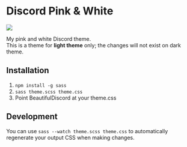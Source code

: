 # Discord Pink & White

[![](https://img.shields.io/badge/Licence-CC_BY--SA_4.0-FF6B81.svg)](http://creativecommons.org/licenses/by-sa/4.0/)

My pink and white Discord theme.  
This is a theme for **light theme** only; the changes will not exist on dark theme.

## Installation

1) `npm install -g sass`  
2) `sass theme.scss theme.css`  
3) Point BeautifulDiscord at your theme.css

## Development

You can use `sass --watch theme.scss theme.css` to automatically regenerate your output CSS when 
making changes.

